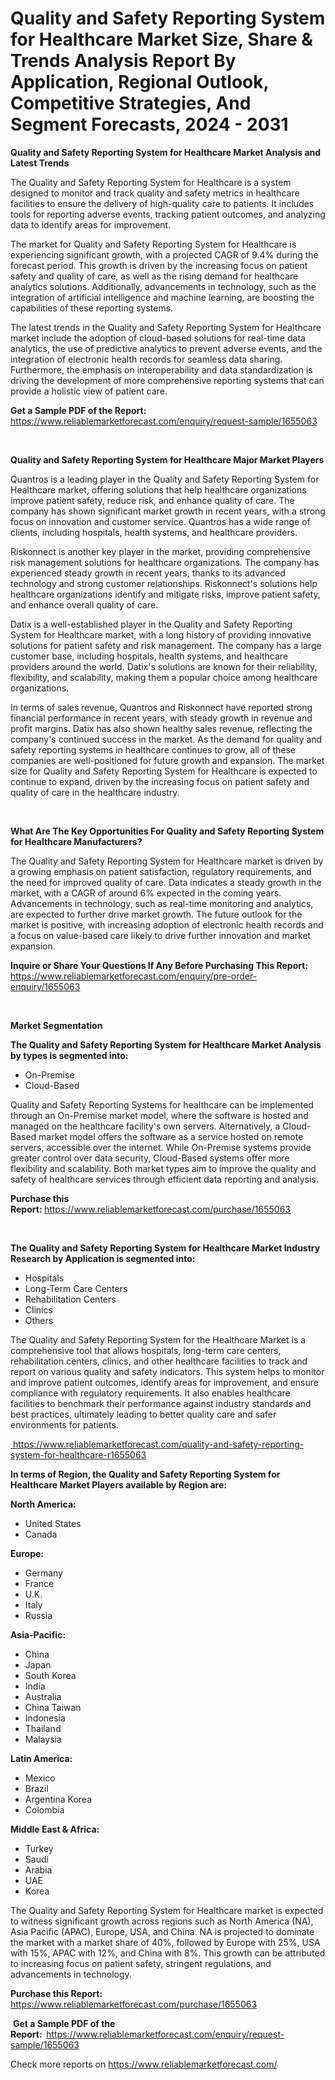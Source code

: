 <p><h1>Quality and Safety Reporting System for Healthcare Market Size, Share & Trends Analysis Report By Application, Regional Outlook, Competitive Strategies, And Segment Forecasts, 2024 - 2031</h1></p><p><strong>Quality and Safety Reporting System for Healthcare Market Analysis and Latest Trends</strong></p>
<p><p>The Quality and Safety Reporting System for Healthcare is a system designed to monitor and track quality and safety metrics in healthcare facilities to ensure the delivery of high-quality care to patients. It includes tools for reporting adverse events, tracking patient outcomes, and analyzing data to identify areas for improvement.</p><p>The market for Quality and Safety Reporting System for Healthcare is experiencing significant growth, with a projected CAGR of 9.4% during the forecast period. This growth is driven by the increasing focus on patient safety and quality of care, as well as the rising demand for healthcare analytics solutions. Additionally, advancements in technology, such as the integration of artificial intelligence and machine learning, are boosting the capabilities of these reporting systems.</p><p>The latest trends in the Quality and Safety Reporting System for Healthcare market include the adoption of cloud-based solutions for real-time data analytics, the use of predictive analytics to prevent adverse events, and the integration of electronic health records for seamless data sharing. Furthermore, the emphasis on interoperability and data standardization is driving the development of more comprehensive reporting systems that can provide a holistic view of patient care.</p></p>
<p><strong>Get a Sample PDF of the Report:&nbsp;</strong> <a href="https://www.reliablemarketforecast.com/enquiry/request-sample/1655063">https://www.reliablemarketforecast.com/enquiry/request-sample/1655063</a></p>
<p>&nbsp;</p>
<p><strong>Quality and Safety Reporting System for Healthcare Major Market Players</strong></p>
<p><p>Quantros is a leading player in the Quality and Safety Reporting System for Healthcare market, offering solutions that help healthcare organizations improve patient safety, reduce risk, and enhance quality of care. The company has shown significant market growth in recent years, with a strong focus on innovation and customer service. Quantros has a wide range of clients, including hospitals, health systems, and healthcare providers.</p><p>Riskonnect is another key player in the market, providing comprehensive risk management solutions for healthcare organizations. The company has experienced steady growth in recent years, thanks to its advanced technology and strong customer relationships. Riskonnect's solutions help healthcare organizations identify and mitigate risks, improve patient safety, and enhance overall quality of care.</p><p>Datix is a well-established player in the Quality and Safety Reporting System for Healthcare market, with a long history of providing innovative solutions for patient safety and risk management. The company has a large customer base, including hospitals, health systems, and healthcare providers around the world. Datix's solutions are known for their reliability, flexibility, and scalability, making them a popular choice among healthcare organizations.</p><p>In terms of sales revenue, Quantros and Riskonnect have reported strong financial performance in recent years, with steady growth in revenue and profit margins. Datix has also shown healthy sales revenue, reflecting the company's continued success in the market. As the demand for quality and safety reporting systems in healthcare continues to grow, all of these companies are well-positioned for future growth and expansion. The market size for Quality and Safety Reporting System for Healthcare is expected to continue to expand, driven by the increasing focus on patient safety and quality of care in the healthcare industry.</p></p>
<p>&nbsp;</p>
<p><strong>What Are The Key Opportunities For Quality and Safety Reporting System for Healthcare Manufacturers?</strong></p>
<p><p>The Quality and Safety Reporting System for Healthcare market is driven by a growing emphasis on patient satisfaction, regulatory requirements, and the need for improved quality of care. Data indicates a steady growth in the market, with a CAGR of around 6% expected in the coming years. Advancements in technology, such as real-time monitoring and analytics, are expected to further drive market growth. The future outlook for the market is positive, with increasing adoption of electronic health records and a focus on value-based care likely to drive further innovation and market expansion.</p></p>
<p><strong>Inquire or Share Your Questions If Any Before Purchasing This Report:</strong> <a href="https://www.reliablemarketforecast.com/enquiry/pre-order-enquiry/1655063">https://www.reliablemarketforecast.com/enquiry/pre-order-enquiry/1655063</a></p>
<p>&nbsp;</p>
<p><strong>Market Segmentation</strong></p>
<p><strong>The Quality and Safety Reporting System for Healthcare Market Analysis by types is segmented into:</strong></p>
<p><ul><li>On-Premise</li><li>Cloud-Based</li></ul></p>
<p><p>Quality and Safety Reporting Systems for healthcare can be implemented through an On-Premise market model, where the software is hosted and managed on the healthcare facility's own servers. Alternatively, a Cloud-Based market model offers the software as a service hosted on remote servers, accessible over the internet. While On-Premise systems provide greater control over data security, Cloud-Based systems offer more flexibility and scalability. Both market types aim to improve the quality and safety of healthcare services through efficient data reporting and analysis.</p></p>
<p><strong>Purchase this Report:&nbsp;</strong><a href="https://www.reliablemarketforecast.com/purchase/1655063">https://www.reliablemarketforecast.com/purchase/1655063</a></p>
<p>&nbsp;</p>
<p><strong>The Quality and Safety Reporting System for Healthcare Market Industry Research by Application is segmented into:</strong></p>
<p><ul><li>Hospitals</li><li>Long-Term Care Centers</li><li>Rehabilitation Centers</li><li>Clinics</li><li>Others</li></ul></p>
<p><p>The Quality and Safety Reporting System for the Healthcare Market is a comprehensive tool that allows hospitals, long-term care centers, rehabilitation centers, clinics, and other healthcare facilities to track and report on various quality and safety indicators. This system helps to monitor and improve patient outcomes, identify areas for improvement, and ensure compliance with regulatory requirements. It also enables healthcare facilities to benchmark their performance against industry standards and best practices, ultimately leading to better quality care and safer environments for patients.</p></p>
<p><a href="https://www.reliablemarketforecast.com/quality-and-safety-reporting-system-for-healthcare-r1655063">&nbsp;https://www.reliablemarketforecast.com/quality-and-safety-reporting-system-for-healthcare-r1655063</a></p>
<p><strong>In terms of Region, the Quality and Safety Reporting System for Healthcare Market Players available by Region are:</strong></p>
<p>
    <p> <strong> North America: </strong>
        <ul>
            <li>United States</li>
            <li>Canada</li>
        </ul>
        </p> 
    <p> <strong> Europe: </strong>
        <ul>
            <li>Germany</li>
            <li>France</li>
            <li>U.K.</li>
            <li>Italy</li>
            <li>Russia</li>
        </ul>
        </p> 
    <p> <strong> Asia-Pacific: </strong>
        <ul>
            <li>China</li>
            <li>Japan</li>
            <li>South Korea</li>
            <li>India</li>
            <li>Australia</li>
            <li>China Taiwan</li>
            <li>Indonesia</li>
            <li>Thailand</li>
            <li>Malaysia</li>
        </ul>
        </p> 
    <p> <strong> Latin America: </strong>
        <ul>
            <li>Mexico</li>
            <li>Brazil</li>
            <li>Argentina Korea</li>
            <li>Colombia</li>
        </ul>
        </p> 
    <p> <strong> Middle East & Africa: </strong>
        <ul>
            <li>Turkey</li>
            <li>Saudi</li>
            <li>Arabia</li>
            <li>UAE</li>
            <li>Korea</li>
        </ul>
    </p>
    </p>
<p><p>The Quality and Safety Reporting System for Healthcare market is expected to witness significant growth across regions such as North America (NA), Asia Pacific (APAC), Europe, USA, and China. NA is projected to dominate the market with a market share of 40%, followed by Europe with 25%, USA with 15%, APAC with 12%, and China with 8%. This growth can be attributed to increasing focus on patient safety, stringent regulations, and advancements in technology.</p></p>
<p><strong>Purchase this Report: </strong><a href="https://www.reliablemarketforecast.com/purchase/1655063">https://www.reliablemarketforecast.com/purchase/1655063</a></p>
<p>&nbsp;<strong>Get a Sample PDF of the Report:&nbsp;&nbsp;</strong><a href="https://www.reliablemarketforecast.com/enquiry/request-sample/1655063">https://www.reliablemarketforecast.com/enquiry/request-sample/1655063</a></p>
<p><strong></strong></p>
<p>Check more reports on <a href="https://www.reliablemarketforecast.com/">https://www.reliablemarketforecast.com/</a></p>